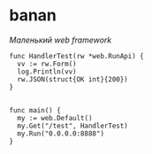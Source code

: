 # banan


*Маленький web  framework* 

```
func HandlerTest(rw *web.RunApi) {
  vv := rw.Form()
  log.Println(vv)
  rw.JSON(struct{OK int}{200})
}
  

func main() {
  my := web.Default()
  my.Get("/test", HandlerTest)
  my.Run("0.0.0.0:8888")
}

```  
